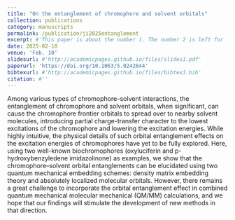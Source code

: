 ```yaml
---
title: "On the entanglement of chromophore and solvent orbitals"
collection: publications
category: manuscripts
permalink: /publication/ji2025entanglement
excerpt: #'This paper is about the number 1. The number 2 is left for future work.'
date: 2025-02-10
venue: 'Feb. 10'
slidesurl: #'http://academicpages.github.io/files/slides1.pdf'
paperurl: 'https://doi.org/10.1063/5.0242844'
bibtexurl: #'http://academicpages.github.io/files/bibtex1.bib'
citation: #''
---
```

Among various types of chromophore–solvent interactions, the entanglement of chromophore and solvent orbitals, when significant, can cause the chromophore frontier orbitals to spread over to nearby solvent molecules, introducing partial charge-transfer character to the lowest excitations of the chromophore and lowering the excitation energies. While highly intuitive, the physical details of such orbital entanglement effects on the excitation energies of chromophores have yet to be fully explored. Here, using two well-known biochromophores (oxyluciferin and p-hydroxybenzyledene imidazolinone) as examples, we show that the chromophore–solvent orbital entanglements can be elucidated using two quantum mechanical embedding schemes: density matrix embedding theory and absolutely localized molecular orbitals. However, there remains a great challenge to incorporate the orbital entanglement effect in combined quantum mechanical molecular mechanical (QM/MM) calculations, and we hope that our findings will stimulate the development of new methods in that direction.